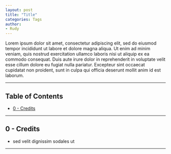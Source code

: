 ```yaml
---
layout: post
title: "Title"
categories: Tags
author:
- Rudy
---
```


<!-- Intro section START -->

Lorem ipsum dolor sit amet, consectetur adipiscing elit, sed do eiusmod tempor incididunt ut labore et dolore magna aliqua. Ut enim ad minim veniam, quis nostrud exercitation ullamco laboris nisi ut aliquip ex ea commodo consequat. Duis aute irure dolor in reprehenderit in voluptate velit esse cillum dolore eu fugiat nulla pariatur. Excepteur sint occaecat cupidatat non proident, sunt in culpa qui officia deserunt mollit anim id est laborum.

<!-- Intro section END -->

---

## Table of Contents <!-- omit in toc -->

- [0 - Credits](#0---credits)

---

## 0 - Credits

- sed velit dignissim sodales ut

---
